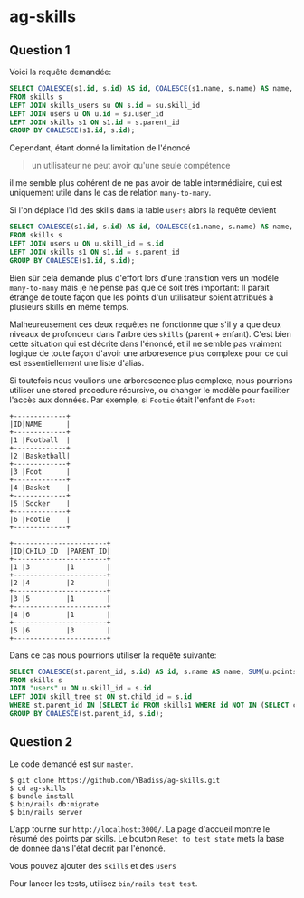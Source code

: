 # ag-skills

## Question 1

Voici la requête demandée:

```sql
SELECT COALESCE(s1.id, s.id) AS id, COALESCE(s1.name, s.name) AS name, COALESCE(SUM(u.points), 0) AS points, COUNT(u.id) AS users_count
FROM skills s
LEFT JOIN skills_users su ON s.id = su.skill_id
LEFT JOIN users u ON u.id = su.user_id
LEFT JOIN skills s1 ON s1.id = s.parent_id
GROUP BY COALESCE(s1.id, s.id);
```

Cependant, étant donné la limitation de l'énoncé

> un utilisateur ne peut avoir qu'une seule compétence

il me semble plus cohérent de ne pas avoir de table intermédiaire, qui est uniquement
utile dans le cas de relation `many-to-many`.

Si l'on déplace l'id des skills dans la table `users` alors la requête devient

```sql
SELECT COALESCE(s1.id, s.id) AS id, COALESCE(s1.name, s.name) AS name, COALESCE(SUM(u.points), 0) AS points, COUNT(u.id) AS users_count
FROM skills s
LEFT JOIN users u ON u.skill_id = s.id
LEFT JOIN skills s1 ON s1.id = s.parent_id
GROUP BY COALESCE(s1.id, s.id);
```

Bien sûr cela demande plus d'effort lors d'une transition vers un modèle `many-to-many`
mais je ne pense pas que ce soit très important: Il parait étrange de toute façon que les
points d'un utilisateur soient attribués à plusieurs skills en même temps.

Malheureusement ces deux requêtes ne fonctionne que s'il y a que deux niveaux de profondeur
dans l'arbre des `skills` (parent + enfant). C'est bien cette situation qui est décrite
dans l'énoncé, et il ne semble pas vraiment logique de toute façon d'avoir une arboresence
plus complexe pour ce qui est essentiellement une liste d'alias.

Si toutefois nous voulions une arborescence plus complexe, nous pourrions utiliser une
stored procedure récursive, ou changer le modèle pour faciliter l'accès aux données.
Par exemple, si `Footie` était l'enfant de `Foot`:

```
+-------------+
|ID|NAME      |
+-------------+
|1 |Football  |
+-------------+
|2 |Basketball|
+-------------+
|3 |Foot      |
+-------------+
|4 |Basket    |
+-------------+
|5 |Socker    |
+-------------+
|6 |Footie    |
+-------------+

+-----------------------+
|ID|CHILD_ID  |PARENT_ID|
+-----------------------+
|1 |3         |1        |
+-----------------------+
|2 |4         |2        |
+-----------------------+
|3 |5         |1        |
+-----------------------+
|4 |6         |1        |
+-----------------------+
|5 |6         |3        |
+-----------------------+
```

Dans ce cas nous pourrions utiliser la requête suivante:

```sql
SELECT COALESCE(st.parent_id, s.id) AS id, s.name AS name, SUM(u.points) AS points, COUNT(u.id) AS users_count
FROM skills s
JOIN "users" u ON u.skill_id = s.id
LEFT JOIN skill_tree st ON st.child_id = s.id
WHERE st.parent_id IN (SELECT id FROM skills1 WHERE id NOT IN (SELECT child_id FROM skill_tree)) OR st.parent_id IS NULL
GROUP BY COALESCE(st.parent_id, s.id);
```

## Question 2

Le code demandé est sur `master`.

```shell
$ git clone https://github.com/YBadiss/ag-skills.git
$ cd ag-skills
$ bundle install
$ bin/rails db:migrate
$ bin/rails server
```

L'app tourne sur `http://localhost:3000/`.
La page d'accueil montre le résumé des points par skills. Le bouton `Reset to test state` mets
la base de donnée dans l'état décrit par l'énoncé.

Vous pouvez ajouter des `skills` et des `users`

Pour lancer les tests, utilisez `bin/rails test test`.
